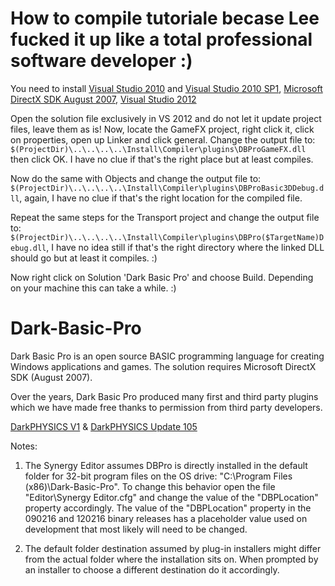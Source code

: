 # How to compile tutoriale becase Lee fucked it up like a total professional software developer :)

You need to install [Visual Studio 2010](https://archive.org/details/en_vs_2010_ult) and [Visual Studio 2010 SP1](https://archive.org/details/vs-2010-sp-1dvd-1), [Microsoft DirectX SDK August 2007](https://archive.org/details/dxsdk_aug2007), [Visual Studio 2012](https://archive.org/details/en_visual_studio_professional_2012_x86_dvd)

Open the solution file exclusively in VS 2012 and do not let it update project files, leave them as is!
Now, locate the GameFX project, right click it, click on properties, open up Linker and click general. Change the output file to: `$(ProjectDir)\..\..\..\..\Install\Compiler\plugins\DBProGameFX.dll` then click OK. I have no clue if that's the right place but at least compiles.

Now do the same with Objects and change the output file to: `$(ProjectDir)\..\..\..\..\Install\Compiler\plugins\DBProBasic3DDebug.dll`, again, I have no clue if that's the right location for the compiled file.

Repeat the same steps for the Transport project and change the output file to: `$(ProjectDir)\..\..\..\..\Install\Compiler\plugins\DBPro($TargetName)Debug.dll`, I have no idea still if that's the right directory where the linked DLL should go but at least it compiles. :)

Now right click on Solution 'Dark Basic Pro' and choose Build. Depending on your machine this can take a while. :)

# Dark-Basic-Pro
Dark Basic Pro is an open source BASIC programming language for creating Windows applications and games. The solution requires Microsoft DirectX SDK (August 2007).

Over the years, Dark Basic Pro produced many first and third party plugins which we have made free thanks to permission from third party developers.

[DarkPHYSICS V1](http://fstore.thegamecreators.com/DarkBasicPro/DarkPhysics_v1.zip) & 
[DarkPHYSICS Update 105](http://fstore.thegamecreators.com/DarkBasicPro/DarkPhysics_Update_105.zip)

Notes:

1. The Synergy Editor assumes DBPro is directly installed in the default folder for 32-bit program files on the OS drive: "C:\Program Files (x86)\Dark-Basic-Pro\". To change this behavior open the file "Editor\Synergy Editor.cfg" and change the value of the "DBPLocation" property accordingly. The value of the "DBPLocation" property in the 090216 and 120216 binary releases has a placeholder value used on development that most likely will need to be changed.

2. The default folder destination assumed by plug-in installers might differ from the actual folder where the installation sits on. When prompted by an installer to choose a different destination do it accordingly.

